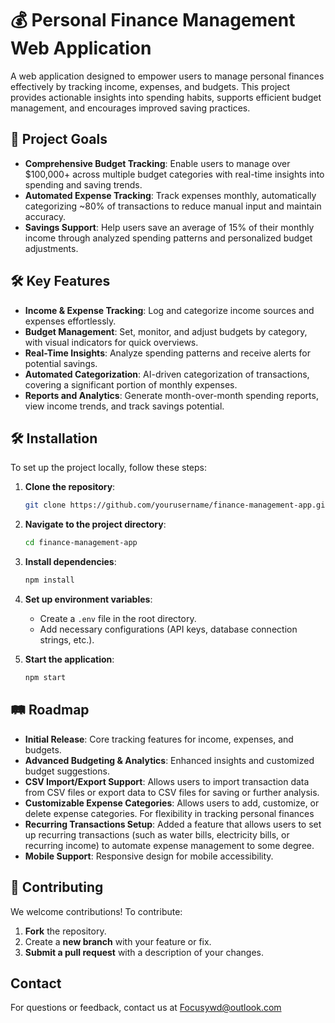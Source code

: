# 💰 Personal Finance Management Web Application

A web application designed to empower users to manage personal finances effectively by tracking income, expenses, and budgets. This project provides actionable insights into spending habits, supports efficient budget management, and encourages improved saving practices.

## 🚀 Project Goals

- **Comprehensive Budget Tracking**: Enable users to manage over $100,000+ across multiple budget categories with real-time insights into spending and saving trends.
- **Automated Expense Tracking**: Track expenses monthly, automatically categorizing ~80% of transactions to reduce manual input and maintain accuracy.
- **Savings Support**: Help users save an average of 15% of their monthly income through analyzed spending patterns and personalized budget adjustments.

## 🛠️ Key Features

- **Income & Expense Tracking**: Log and categorize income sources and expenses effortlessly.
- **Budget Management**: Set, monitor, and adjust budgets by category, with visual indicators for quick overviews.
- **Real-Time Insights**: Analyze spending patterns and receive alerts for potential savings.
- **Automated Categorization**: AI-driven categorization of transactions, covering a significant portion of monthly expenses.
- **Reports and Analytics**: Generate month-over-month spending reports, view income trends, and track savings potential.

## 🛠️ Installation

To set up the project locally, follow these steps:

1. **Clone the repository**:

    ```bash
    git clone https://github.com/yourusername/finance-management-app.git
    ```

2. **Navigate to the project directory**:

    ```bash
    cd finance-management-app
    ```

3. **Install dependencies**:

    ```bash
    npm install
    ```

4. **Set up environment variables**:
   - Create a `.env` file in the root directory.
   - Add necessary configurations (API keys, database connection strings, etc.).

5. **Start the application**:

    ```bash
    npm start
    ```

## 🛤️ Roadmap

- **Initial Release**: Core tracking features for income, expenses, and budgets.
- **Advanced Budgeting & Analytics**: Enhanced insights and customized budget suggestions.
- **CSV Import/Export Support**: Allows users to import transaction data from CSV files or export data to CSV files for saving or further analysis.
- **Customizable Expense Categories**: Allows users to add, customize, or delete expense categories. For flexibility in tracking personal finances
- **Recurring Transactions Setup**: Added a feature that allows users to set up recurring transactions (such as water bills, electricity bills, or recurring income) to automate expense management to some degree.
- **Mobile Support**: Responsive design for mobile accessibility.

## 🤝 Contributing

We welcome contributions! To contribute:

1. **Fork** the repository.
2. Create a **new branch** with your feature or fix.
3. **Submit a pull request** with a description of your changes.

## Contact

For questions or feedback, contact us at Focusywd@outlook.com
